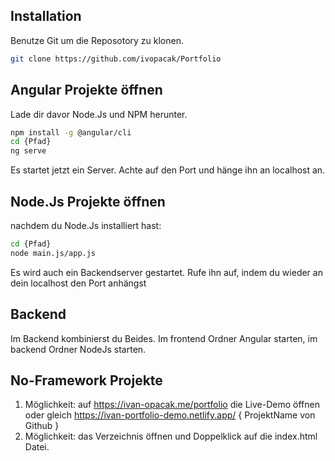 ## Installation

Benutze Git um die Reposotory zu klonen.

```bash
git clone https://github.com/ivopacak/Portfolio
```

## Angular Projekte öffnen

Lade dir davor Node.Js und NPM herunter.

```bash
npm install -g @angular/cli
cd {Pfad}
ng serve
```
Es startet jetzt ein Server. Achte auf den Port und hänge ihn
an localhost an.

## Node.Js Projekte öffnen

nachdem du Node.Js installiert hast:

```bash
cd {Pfad}
node main.js/app.js
```
Es wird auch ein Backendserver gestartet. Rufe ihn auf, indem du wieder
an dein localhost den Port anhängst

## Backend

Im Backend kombinierst du Beides. 
Im frontend Ordner Angular starten,
im backend Ordner NodeJs starten. 

## No-Framework Projekte

1. Möglichkeit:
   auf https://ivan-opacak.me/portfolio die Live-Demo öffnen 
   oder gleich https://ivan-portfolio-demo.netlify.app/ { ProjektName von Github }
2. Möglichkeit:
   das Verzeichnis öffnen und Doppelklick auf die index.html Datei.
